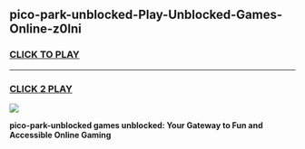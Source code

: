 
## pico-park-unblocked-Play-Unblocked-Games-Online-z0lni
<h3>
<a href="https://premium76.site?title=pico-park-unblocked&ref=25A">CLICK TO PLAY</a></h3>
<hr>

<h3>
<a href="https://premium76.site?title=pico-park-unblocked&ref=25A">CLICK 2 PLAY</a>
  
</h3>

<a href="https://premium76.site?title=pico-park-unblocked&ref=25A"><img src="https://clearcache.store/games.png"></a>


**pico-park-unblocked games unblocked: Your Gateway to Fun and Accessible Online Gaming**
